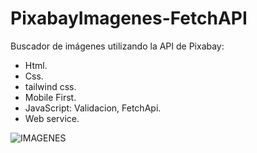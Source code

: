 # PixabayImagenes-FetchAPI

Buscador de imágenes utilizando la API de Pixabay:
* Html.
* Css.
* tailwind css.
* Mobile First.
* JavaScript: Validacion, FetchApi.
* Web service.
 
![IMAGENES](https://user-images.githubusercontent.com/84733911/167691620-60ec562e-2e7c-44bc-a52b-37535410472d.png)
